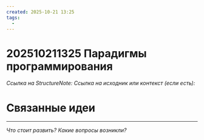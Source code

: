 ```yaml
---
created: 2025-10-21 13:25
tags:
  - 
---
```

# 202510211325 Парадигмы программирования

*Ссылка на StructureNote:*
*Ссылка на исходник или контекст (если есть):*

# Связанные идеи

---

*Что стоит развить? Какие вопросы возникли?*
